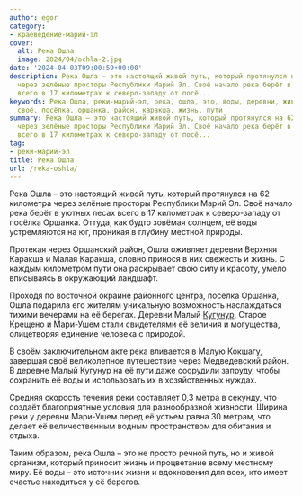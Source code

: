 ```yaml
---
author: egor
category:
- краеведение-марий-эл
cover:
  alt: Река Ошла
  image: 2024/04/ochla-2.jpg
date: '2024-04-03T09:00:59+00:00'
description: Река Ошла – это настоящий живой путь, который протянулся на 62 километра
  через зелёные просторы Республики Марий Эл. Своё начало река берёт в уютных лесах
  всего в 17 километрах к северо-западу от посё...
keywords: Река Ошла, реки-марий-эл, река, ошла, это, воды, деревни, живой, путь, который,
  своё, посёлка, оршанка, район, каракша, жизнь, пути
summary: Река Ошла – это настоящий живой путь, который протянулся на 62 километра
  через зелёные просторы Республики Марий Эл. Своё начало река берёт в уютных лесах
  всего в 17 километрах к северо-западу от посё...
tag:
- реки-марий-эл
title: Река Ошла
url: /reka-oshla/
---
```


Река Ошла – это настоящий живой путь, который протянулся на 62 километра через зелёные просторы Республики Марий Эл. Своё начало река берёт в уютных лесах всего в 17 километрах к северо-западу от посёлка Оршанка. Оттуда, как будто зовёмая солнцем, её воды устремляются на юг, проникая в глубину местной природы.

Протекая через Оршанский район, Ошла оживляет деревни Верхняя Каракша и Малая Каракша, словно принося в них свежесть и жизнь. С каждым километром пути она раскрывает свою силу и красоту, умело вписываясь в окружающий ландшафт.

Проходя по восточной окраине районного центра, посёлка Оршанка, Ошла подарила его жителям уникальную возможность наслаждаться тихими вечерами на её берегах. Деревни Малый [Кугунур](/svyashhennaya-roshha/), Старое Крещено и Мари-Ушем стали свидетелями её величия и могущества, олицетворяя единение человека с природой.

В своём заключительном акте река вливается в Малую Кокшагу, завершая своё великолепное путешествие через Медведевский район. В деревне Малый Кугунур на её пути даже соорудили запруду, чтобы сохранить её воды и использовать их в хозяйственных нуждах.

Средняя скорость течения реки составляет 0,3 метра в секунду, что создаёт благоприятные условия для разнообразной живности. Ширина реки у деревни Мари-Ушем перед её устьем равна 30 метрам, что делает её величественным водным пространством для обитания и отдыха.

Таким образом, река Ошла – это не просто речной путь, но и живой организм, который приносит жизнь и процветание всему местному миру. Её воды – это источник жизни и вдохновения для всех, кто имеет счастье находиться у её берегов.